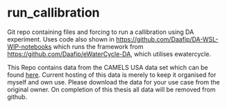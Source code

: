 # run_callibration
Git repo containing files and forcing to run a callibration using DA experiment.
Uses code also shown in https://github.com/Daafip/DA-WSL-WIP-notebooks which runs the framework from https://github.com/Daafip/eWaterCycle-DA, which utilises ewatercycle.


This Repo contains data from the CAMELS USA data set which can be found [here](https://ral.ucar.edu/solutions/products/camels). 
Current hosting of this data is merely to keep it organised for myself and own use. Please download the data for your use case from the original owner. 
On completion of this thesis all data will be removed from github. 
